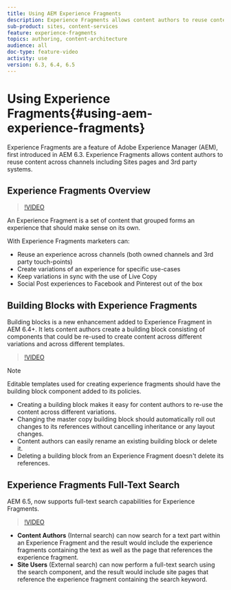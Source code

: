 ```yaml
---
title: Using AEM Experience Fragments
description: Experience Fragments allows content authors to reuse content across channels including Sites pages and 3rd party systems.
sub-product: sites, content-services
feature: experience-fragments
topics: authoring, content-architecture
audience: all
doc-type: feature-video
activity: use
version: 6.3, 6.4, 6.5
---
```


# Using Experience Fragments{#using-aem-experience-fragments}

Experience Fragments are a feature of Adobe Experience Manager (AEM), first introduced in AEM 6.3. Experience Fragments allows content authors to reuse content across channels including Sites pages and 3rd party systems.

## Experience Fragments Overview

>[!VIDEO](https://video.tv.adobe.com/v/17028/?quality=9&learn=on)

An Experience Fragment is a set of content that grouped forms an experience that should make sense on its own.

With Experience Fragments marketers can:

* Reuse an experience across channels (both owned channels and 3rd party touch-points)
* Create variations of an experience for specific use-cases
* Keep variations in sync with the use of Live  Copy
* Social Post experiences to Facebook and Pinterest out of the box

## Building Blocks with Experience Fragments

Building blocks is a new enhancement added to Experience Fragment in AEM 6.4+. It lets content authors create a building block consisting of components that could be re-used to create content across different variations and across different templates.

>[!VIDEO](https://video.tv.adobe.com/v/21289/?quality=9&learn=on)

>[!NOTE]
>
> Editable templates used for creating experience fragments should have the building block component added to its policies.

* Creating a building block makes it easy for content authors to re-use the content across different variations.
* Changing the master copy building block should automatically roll out changes to its references without cancelling inheritance or any layout changes.
* Content authors can easily rename an existing building block or delete it.
* Deleting a building block from an Experience Fragment doesn't delete its references.

## Experience Fragments Full-Text Search

AEM 6.5, now supports full-text search capabilities for Experience Fragments.

>[!VIDEO](https://video.tv.adobe.com/v/27720/?quality=9&learn=on)

* **Content Authors** (Internal search) can now search for a text part within an Experience Fragment and the result would include the experience fragments containing the text as well as the page that references the experience fragment.
* **Site Users** (External search) can now perform a full-text search using the search component, and the result would include site pages that reference the experience fragment containing the search keyword.
